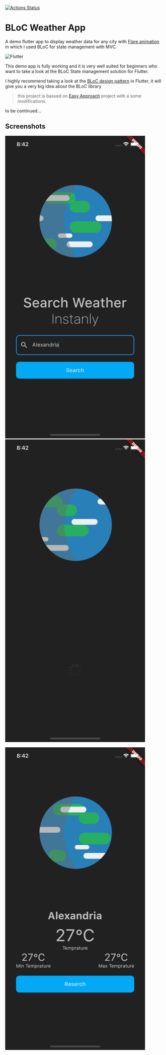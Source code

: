[![Actions Status](https://github.com/{owner}/{repo}/workflows/{workflow_name}/badge.svg)](https://github.com/{owner}/{repo}/actions)

# BLoC Weather App

A demo flutter app to display weather data for any city with [Flare animation](https://rive.app/a/ArkangelB/files/flare/worldspin/preview "Flare animation") in which I used BLoC for state management with MVC.

<img src="https://i.ytimg.com/vi/fIY3TU9ORZI/maxresdefault.jpg" alt="Flutter">

This demo app is fully working and it is very well suited for beginners who want to take a look at the BLoC State management solution for Flutter.

I highly recommend taking a look at the [BLoC design pattern](https://medium.com/flutter-community/handling-network-calls-like-a-pro-in-flutter-31bd30c86be1 "BLoC design pattern") in Flutter, it will give you a very big idea about the BLoC library

> this project is bassed on [Easy Approach](https://github.com/themaaz32/WeatherAppWithBloc "Easy Approach") project with a some modifications. 

to be continued...

## Screenshots


<img src="screenshots/screenshot1.png" width="450"> <img src="screenshots/screenshot2.png" width="450">

<img src="screenshots/screenshot3.png" width="450">
